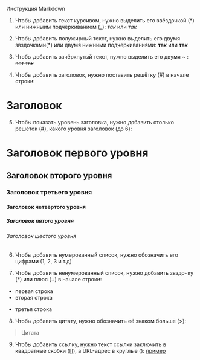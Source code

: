 Инструкция Markdown

1. Чтобы добавить текст курсивом, нужно выделить его звёздочкой (*) или нижныим подчёркиванием (_):
*так* или _так_

2. Чтобы добавить полужирный текст, нужно выделить его двумя звздочками(*) или двумя нижними подчеркиваниями:
**так** или __так__

3. Чтобы добавить зачёркнутый текст, нужно выделить его двумя ~ :
~~вот так~~

4. Чтобы добавить заголовок, нужно поставить решётку (#) в начале строки:
# Заголовок

5. Чтобы показать уровень заголовка, нужно добавить столько решёток (#), какого уровня заголовок (до 6):
# Заголовок первого уровня
## Заголовок второго уровня
### Заголовок третьего уровня
#### Заголовок четвёртого уровня
##### Заголовок пятого уровня
###### Заголовок шестого уровня

6. Чтобы добавить нумерованный список, нужно обозначить его цифрами (1, 2, 3 и т.д)

7. Чтобы добавить ненумерованный список, нужно добавить звздочку (*) или плюс (+) в начале строки:
* первая строка
* вторая строка
+ третья строка

8. Чтобы добавить цитату, нужно обозначить её знаком больше (>):
> Цитата

9. Чтобы добавить ссылку, нужно текст ссылки заключить в квадратные скобки ([]), а URL-адрес в круглые ():
[пример](http://google.com)